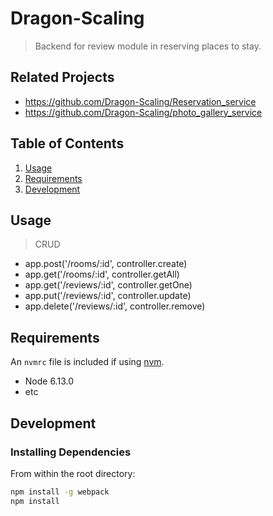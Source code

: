 # Dragon-Scaling

> Backend for review module in reserving places to stay.

## Related Projects

  - https://github.com/Dragon-Scaling/Reservation_service
  - https://github.com/Dragon-Scaling/photo_gallery_service

## Table of Contents

1. [Usage](#Usage)
1. [Requirements](#requirements)
1. [Development](#development)

## Usage

> CRUD

- app.post('/rooms/:id', controller.create)
- app.get('/rooms/:id', controller.getAll)
- app.get('/reviews/:id', controller.getOne)
- app.put('/reviews/:id', controller.update)
- app.delete('/reviews/:id', controller.remove)

## Requirements

An `nvmrc` file is included if using [nvm](https://github.com/creationix/nvm).

- Node 6.13.0
- etc

## Development

### Installing Dependencies

From within the root directory:

```sh
npm install -g webpack
npm install
```

